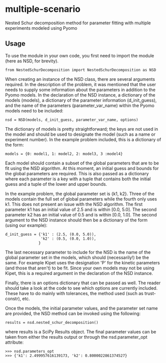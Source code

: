 # multiple-scenario
Nested Schur decomposition method for parameter fitting with multiple experiments modeled using Pyomo

## Usage
To use the module in your own code, you first need to import the module (here as NSD, for brevity).

    from NestedSchurDecomposition import NestedSchurDecomposition as NSD

When creating an instance of the NSD class, there are several arguments required.
In the description of the problem, it was mentioned that the user needs to supply some information about the parameters in addition to the Pyomo models. In the declaration of the NSD instance, a dictionary of the models (models), a dictionary of the parameter information (d_init_guess), and the name of the parameters (parameter_var_name) within the Pyomo models need to be included:

    nsd = NSD(models, d_init_guess, parameter_var_name, options)

The dictionary of models is pretty straightforward; the keys are not used in the model and should be used to designate the model (such as a name or experiment number). In the example problem included, this is a dictionary of the form:

    models = {0: model1, 1: model2, 2: model3, 3 :model4}

Each model should contain a subset of the global parameters that are to be fit using the NSD algorithm.
At this moment, an initial guess and bounds for the global parameters are required. This is also passed as a dictionary where each parameter is a key with a tuple that contains both the initial guess and a tuple of the lower and upper bounds.


In the example problem, the global parameter set is {k1, k2}. Three of the models contain the full set of global parameters while the fourth only uses k1. This does not present an issue with the NSD algorithm. The first parameter k1 has an initial value of 2.5 and is within [0.0, 5.0]. The second parameter k2 has an initial value of 0.5 and is within [0.0, 1.0]. The second argument to the NSD instance should then be a dictionary of the form (using our example):

    d_init_guess = {'k1' : (2.5, (0.0, 5.0)),
                    'k2' : (0.5, (0.0, 1.0)),
                   }

The last necessary parameter to include for the NSD is the name of the global parameter set in the models, which should (necessarily!) be the same. For example Kipet uses the designation 'P' for the kinetic parameters (and those that aren't) to be fit. Since your own models may not be using Kipet, this is a required argument in the declaration of the NSD instance.

Finally, there is an options dictionary that can be passed as well. The reader should take a look at the code to see which options are currently included. These have to do mainly with tolerances, the method used (such as trust-constr), etc.

Once the models, the initial parameter values, and the parameter set name are provided, the NSD method can be invoked using the following:

    results = nsd.nested_schur_decomposition()

where results is a SciPy Results object. The final parameter values can be taken from either the results output or through the nsd.parameter_opt attribute:
    
    >>> nsd.parameters_opt
    >>> {'k1': 2.499957616139173, 'k2': 0.8000022861374527}
